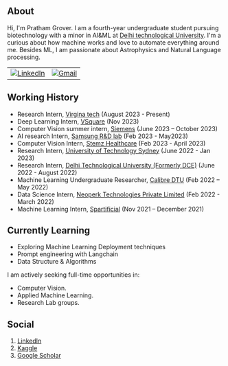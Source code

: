 ## About

Hi, I'm Pratham Grover. I am a fourth-year undergraduate student pursuing biotechnology with a minor in AI&ML at [Delhi technological University](https://www.dtu.ac.in/). I'm a curious about how machine works and love to automate everything around me. Besides ML, I am passionate about Astrophysics and Natural Language processing.

<table>
  <tr>
      <td><a href="https://www.linkedin.com/in/pratham-grover-428123147/"><img src="https://img.shields.io/badge/LinkedIn--_.svg?style=social&logo=linkedin" alt="LinkedIn"></a></td>
      <td><a href="mailto:prathamgrover777@gmail.com"><img src="https://img.shields.io/badge/Gmail--_.svg?style=social&logo=gmail" alt="Gmail"></a></td>
  </tr>
</table>


## Working History

- Research Intern, [Virgina tech](https://www.vt.edu/) (August 2023 - Present)
- Deep Learning Intern, [VSquare](https://www.vsquaremedi.com/) (Nov 2023)
- Computer Vision summer intern, [Siemens](https://www.siemens.com/in/en.html?gclid=Cj0KCQiAyKurBhD5ARIsALamXaFKlI3K6O3_mO4sXld-8Q_QM5HxjHu0BrQ50rRQJ1lvTne5TZRh67AaAqknEALw_wcB&acz=1&gad_source=1) (June 2023 – October 2023)
- AI research Intern, [Samsung R&D lab](https://research.samsung.com/sri-b) (Feb 2023 - May2023)
- Computer Vision Intern, [Stemz Healthcare](https://www.stemzhealthcare.com/) (Feb 2023 - April 2023)
- Research Intern, [University of Technology Sydney](http://www.uts.edu.au/) (June 2022 - Jan 2023)
- Research Intern, [Delhi Technological University (Formerly DCE)](https://www.linkedin.com/school/delhi-technological-university-formerly-dce/) (June 2022 - August 2022)
- Machine Learning Undergraduate Researcher, [Calibre DTU](https://www.linkedin.com/company/calibre-dtu/about/) (Feb 2022 – May 2022)
- Data Science Intern, [Neoperk Technologies Private Limited](https://www.neoperk.co) (Feb 2022 - March 2022)
- Machine Learning Intern, [Spartificial](https://www.spartificial.com/) (Nov 2021 – December 2021)


## Currently Learning
* Exploring Machine Learning Deployment techniques
* Prompt engineering with Langchain
* Data Structure & Algorithms


I am actively seeking full-time opportunities in:
* Computer Vision.
* Applied Machine Learning.
* Research Lab groups.


## Social
1. [LinkedIn](https://www.linkedin.com/in/pratham-grover-428123147/)
2. [Kaggle](https://www.kaggle.com/prathamgrover)
3. [Google Scholar](https://scholar.google.com/citations?user=drjbTFAAAAAJ&hl=en)





                                                                                              
<!--
**IdealisticINTJ/IdealisticINTJ** is a ✨ _special_ ✨ repository because its `README.md` (this file) appears on your GitHub profile.
